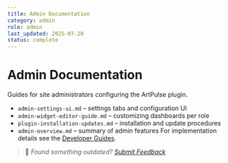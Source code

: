 ```yaml
---
title: Admin Documentation
category: admin
role: admin
last_updated: 2025-07-20
status: complete
---
```


# Admin Documentation

Guides for site administrators configuring the ArtPulse plugin.

- `admin-settings-ui.md` – settings tabs and configuration UI
- `admin-widget-editor-guide.md` – customizing dashboards per role
- `plugin-installation-updates.md` – installation and update procedures
- `admin-overview.md` – summary of admin features
For implementation details see the [Developer Guides](../developer/README.md).

> 💬 *Found something outdated? [Submit Feedback](../feedback.md)*
